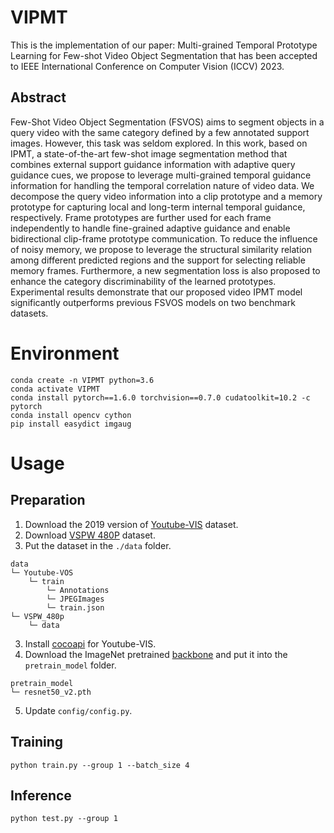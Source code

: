 # VIPMT
This is the implementation of our paper: Multi-grained Temporal Prototype Learning for Few-shot Video Object Segmentation that has been accepted to  IEEE International Conference on Computer Vision (ICCV) 2023.

## Abstract
Few-Shot Video Object Segmentation (FSVOS) aims to segment objects in a query video with the same category defined by a few annotated support images. However, this task was seldom explored. In this work, based on IPMT, a state-of-the-art few-shot image segmentation method that combines external support guidance information with adaptive query guidance cues, we propose to leverage multi-grained temporal guidance information for handling the temporal correlation nature of video data. We decompose the query video information into a clip prototype and a memory prototype for capturing local and long-term internal temporal guidance, respectively. Frame prototypes are further used for each frame independently to handle fine-grained adaptive guidance and enable bidirectional clip-frame prototype communication. To reduce the influence of noisy memory, we propose to leverage the structural similarity relation among different predicted regions and the support for selecting reliable memory frames. Furthermore, a new segmentation loss is also proposed to enhance the category discriminability of the learned prototypes. Experimental results demonstrate that our proposed video IPMT model significantly outperforms previous FSVOS models on two benchmark datasets.

# Environment

```
conda create -n VIPMT python=3.6
conda activate VIPMT
conda install pytorch==1.6.0 torchvision==0.7.0 cudatoolkit=10.2 -c pytorch
conda install opencv cython
pip install easydict imgaug
```


# Usage
## Preparation

1. Download the 2019 version of [Youtube-VIS](https://youtube-vos.org/dataset/vis/) dataset.
1. Download [VSPW 480P](https://github.com/sssdddwww2/vspw_dataset_download) dataset.
2. Put the dataset in the `./data` folder.
```
data
└─ Youtube-VOS
    └─ train
        └─ Annotations
        └─ JPEGImages
        └─ train.json
└─ VSPW_480p
    └─ data
```
3. Install [cocoapi](https://github.com/youtubevos/cocoapi) for Youtube-VIS.
4. Download the ImageNet pretrained [backbone](https://drive.google.com/file/d/1PIMA7uG_fcvXUvjDUL7UIVp6KmGdSFKi/view?usp=sharing) and put it into the `pretrain_model` folder.
```
pretrain_model
└─ resnet50_v2.pth
```
5. Update `config/config.py`.

## Training

```
python train.py --group 1 --batch_size 4
```

## Inference

```
python test.py --group 1
```
